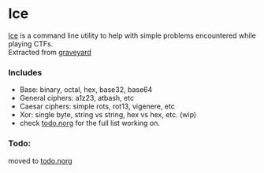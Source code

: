 # Ice
[Ice](https://gameofthrones.fandom.com/wiki/Ice) is a command line utility to help with simple problems encountered while playing CTFs. <br />
Extracted from [graveyard](https://github.com/tamton-aquib/graveyard)

### Includes
- Base: binary, octal, hex, base32, base64
- General ciphers: a1z23, atbash, etc
- Caesar ciphers: simple rots, rot13, vigenere, etc
- Xor: single byte, string vs string, hex vs hex, etc. (wip)
- check [todo.norg](https://github.com/tamton-aquib/ice/blob/main/todo.norg) for the full list working on.

### Todo:
moved to [todo.norg](https://github.com/tamton-aquib/ice/blob/main/todo.norg)
